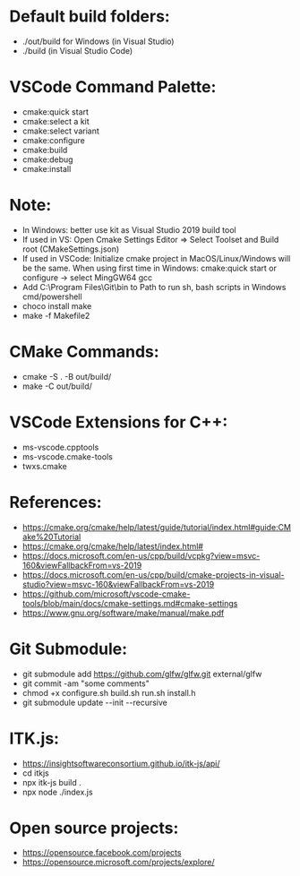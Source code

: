 # Default build folders:

- ./out/build for Windows (in Visual Studio)
- ./build (in Visual Studio Code)

# VSCode Command Palette:

- cmake:quick start
- cmake:select a kit
- cmake:select variant
- cmake:configure
- cmake:build
- cmake:debug
- cmake:install

# Note:

- In Windows: better use kit as Visual Studio 2019 build tool
- If used in VS: Open Cmake Settings Editor => Select Toolset and Build root (CMakeSettings.json)
- If used in VSCode: Initialize cmake project in MacOS/Linux/Windows will be the same. When using first time in Windows: cmake:quick start or configure -> select MingGW64 gcc
- Add C:\Program Files\Git\bin to Path to run sh, bash scripts in Windows cmd/powershell
- choco install make
- make -f Makefile2

# CMake Commands:

- cmake -S . -B out/build/
- make -C out/build/

# VSCode Extensions for C++:

- ms-vscode.cpptools
- ms-vscode.cmake-tools
- twxs.cmake

# References:

- https://cmake.org/cmake/help/latest/guide/tutorial/index.html#guide:CMake%20Tutorial
- https://cmake.org/cmake/help/latest/index.html#
- https://docs.microsoft.com/en-us/cpp/build/vcpkg?view=msvc-160&viewFallbackFrom=vs-2019
- https://docs.microsoft.com/en-us/cpp/build/cmake-projects-in-visual-studio?view=msvc-160&viewFallbackFrom=vs-2019
- https://github.com/microsoft/vscode-cmake-tools/blob/main/docs/cmake-settings.md#cmake-settings
- https://www.gnu.org/software/make/manual/make.pdf

# Git Submodule:

- git submodule add https://github.com/glfw/glfw.git external/glfw
- git commit -am "some comments"
- chmod +x configure.sh build.sh run.sh install.h
- git submodule update --init --recursive

# ITK.js:

- https://insightsoftwareconsortium.github.io/itk-js/api/
- cd itkjs
- npx itk-js build .
- npx node ./index.js

# Open source projects:

- https://opensource.facebook.com/projects
- https://opensource.microsoft.com/projects/explore/

